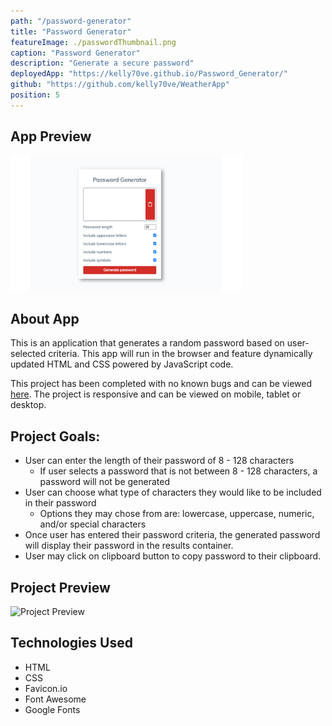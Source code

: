 ```yaml
---
path: "/password-generator"
title: "Password Generator"
featureImage: ./passwordThumbnail.png
caption: "Password Generator"
description: "Generate a secure password"
deployedApp: "https://kelly70ve.github.io/Password_Generator/"
github: "https://github.com/kelly70ve/WeatherApp"
position: 5
---
```

## App Preview 


![Weather Dashboard Preview](./passwordThumbnail.png)

## About App
This is an application that generates a random password based on user-selected criteria. This app will run in the browser and feature dynamically updated HTML and CSS powered by JavaScript code.

This project has been completed with no known bugs and can be viewed <a href="https://kelly70ve.github.io/Password_Generator/" target="_blank">here</a>. The project is responsive and can be viewed on mobile, tablet or desktop.

## Project Goals:

- User can enter the length of their password of 8 - 128 characters
  - If user selects a password that is not between 8 - 128 characters, a password will not be generated
- User can choose what type of characters they would like to be included in their password 
  - Options they may chose from are: lowercase, uppercase, numeric, and/or special characters
- Once user has entered their password criteria, the generated password will display their password in the results container. 
- User may click on clipboard button to copy password to their clipboard.

## Project Preview

![Project Preview](./Assets/screenshot.png)

## Technologies Used

- HTML
- CSS
- Favicon.io
- Font Awesome
- Google Fonts